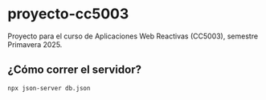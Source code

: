 # proyecto-cc5003

Proyecto para el curso de Aplicaciones Web Reactivas (CC5003), semestre Primavera 2025.

## ¿Cómo correr el servidor?

```bash
npx json-server db.json
```
